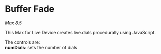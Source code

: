 # Buffer Fade

*Max 8.5*

This Max for Live Device creates live.dials procedurally using JavaScript.

The controls are:<br/>
**numDials**: sets the number of dials<br/>





